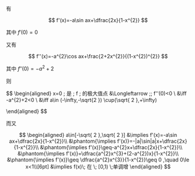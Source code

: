 有

$$
f'(x)=-a\sin ax+\dfrac{2x}{1-x^{2}}
$$

其中 $f'(0)=0$

又有

$$
f''(x)=-a^{2}\cos ax+\frac{2+2x^{2}}{(1-x^{2})^{2}}
$$

其中 $f''(0)=-a^{2}+2$

则 

$$
\begin{aligned}
x=0 \; 是 \; f \; 的极大值点 &\Longleftarrow \;\; f''(0)<0 \\
&\iff -a^{2}+2<0  \\
&\iff a\in (-\infty,-\sqrt{2 }) \cup(\sqrt{ 2 },+\infty)

\end{aligned}
$$

而又

$$
\begin{aligned}
a\in[-\sqrt{ 2 },\sqrt{ 2 }] &\implies
f'(x)=-a\sin ax+\dfrac{2x}{1-x^{2}}\\
&\phantom{\implies f'(x)}=-|a|\sin|a|x+\dfrac{2x}{1-x^{2}}\\
&\phantom{\implies f'(x)}\geq-a^{2}x+\dfrac{2x}{1-x^{2}}\\
&\phantom{\implies f'(x)}=\dfrac{a^{2}x^{3}+(2-a^{2})x}{1-x^{2}}\\
&\phantom{\implies f'(x)}\geq \dfrac{a^{2}x^{3}}{1-x^{2}}\geq 0 ,\quad 0\le x<1\\[6pt]
&\implies f(x)\; 在 \; [0,1) \;单调增
\end{aligned}
$$